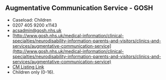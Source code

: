 
## Augmentative Communication Service - GOSH

- Caseload: Children 
- <i class="fa fa-phone"></i> 0207 405 9200 x1143
- <i class="fa fa-envelope"></i> <a href="mailto:acsadmin@gosh.nhs.uk">acsadmin@gosh.nhs.uk</a>
- <i class="fa fa-home"></i> [http://www.gosh.nhs.uk/medical-information/clinical-specialties/neurodisability-information-parents-and-visitors/clinics-and-services/augmentative-communication-service](http://www.gosh.nhs.uk/medical-information/clinical-specialties/neurodisability-information-parents-and-visitors/clinics-and-services/augmentative-communication-service)
- [CM Listing Link](http://www.communicationmatters.org.uk/contact-assessment-service/wolfson-neurodisability-team-communication-service)
- Children only (0-16).
